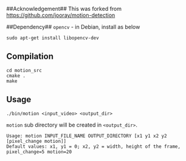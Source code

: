 ##Acknowledgement##
This was forked from https://github.com/jooray/motion-detection

##Dependency##
`opencv` - in Debian, install as below

    sudo apt-get install libopencv-dev

## Compilation

    cd motion_src
    cmake .
    make

## Usage

    ./bin/motion <input_video> <output_dir>

`motion` sub directory will be created in `<output_dir>`.

    Usage: motion INPUT_FILE_NAME OUTPUT_DIRECTORY [x1 y1 x2 y2 [pixel_change motion]]
    Default values: x1, y1 = 0; x2, y2 = width, height of the frame, pixel_change=5 motion=20


